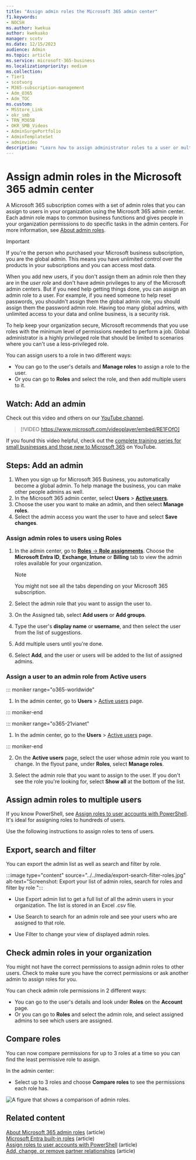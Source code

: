 ```yaml
---
title: "Assign admin roles the Microsoft 365 admin center"
f1.keywords:
- NOCSH
ms.author: kwekua
author: kwekuako
manager: scotv
ms.date: 12/15/2023
audience: Admin
ms.topic: article
ms.service: microsoft-365-business
ms.localizationpriority: medium
ms.collection: 
- Tier1
- scotvorg
- M365-subscription-management
- Adm_O365
- Adm_TOC
ms.custom:
- MSStore_Link
- okr_smb
- TRN_M365B
- OKR_SMB_Videos
- AdminSurgePortfolio
- AdminTemplateSet
- adminvideo
description: "Learn how to assign administrator roles to a user or multiple users in your business so that they can perform specific tasks in the admin center."
---
```


# Assign admin roles in the Microsoft 365 admin center

A Microsoft 365 subscription comes with a set of admin roles that you can assign to users in your organization using the Microsoft 365 admin center. Each admin role maps to common business functions and gives people in your organization permissions to do specific tasks in the admin centers. For more information, see [About admin roles](about-admin-roles.md).

> [!IMPORTANT]
> If you're the person who purchased your Microsoft business subscription, you are the global admin. This means you have unlimited control over the products in your subscriptions and you can access most data.

When you add new users, if you don't assign them an admin role then they are in the *user role* and don't have admin privileges to any of the Microsoft admin centers. But if you need help getting things done, you can assign an admin role to a user. For example, if you need someone to help reset passwords, you shouldn't assign them the global admin role, you should assign them the password admin role. Having too many global admins, with unlimited access to your data and online business, is a security risk.

To help keep your organization secure, Microsoft recommends that you use roles with the minimum level of permissions needed to perform a job. Global administrator is a highly privileged role that should be limited to scenarios where you can't use a less-privileged role.

You can assign users to a role in two different ways:

- You can go to the user's details and **Manage roles** to assign a role to the user.
- Or you can go to **Roles** and select the role, and then add multiple users to it.

## Watch: Add an admin

Check out this video and others on our [YouTube channel](https://go.microsoft.com/fwlink/?linkid=2198030).

> [!VIDEO https://www.microsoft.com/videoplayer/embed/RE1FOfO]

If you found this video helpful, check out the [complete training series for small businesses and those new to Microsoft 365](https://go.microsoft.com/fwlink/?linkid=2197659) on YouTube.

## Steps: Add an admin

1. When you sign up for Microsoft 365 Business, you automatically become a global admin. To help manage the business, you can make other people admins as well.
1. In the Microsoft 365 admin center, select **Users** > <a href="https://go.microsoft.com/fwlink/p/?linkid=834822" target="_blank">**Active users**</a>.
1. Choose the user you want to make an admin, and then select **Manage roles**.
1. Select the admin access you want the user to have and select **Save changes**.

### Assign admin roles to users using Roles

1. In the admin center, go to <a href="https://go.microsoft.com/fwlink/p/?linkid=2097861" target="_blank"> **Roles** -> **Role assignments**</a>. Choose the **Microsoft Entra ID**, **Exchange**, **Intune** or **Billing** tab to view the admin roles available for your organization.

    > [!NOTE]
    > You might not see all the tabs depending on your Microsoft 365 subscription.

1. Select the admin role that you want to assign the user to.
1. On the Assigned tab, select **Add users** or **Add groups**.
1. Type the user's **display name** or **username**, and then select the user from the list of suggestions.
1. Add multiple users until you're done.
1. Select **Add**, and the user or users will be added to the list of assigned admins.

### Assign a user to an admin role from Active users

::: moniker range="o365-worldwide"

1. In the admin center, go to **Users** > [Active users](https://go.microsoft.com/fwlink/p/?linkid=834822) page.

::: moniker-end

::: moniker range="o365-21vianet"

1. In the admin center, go to the **Users** > <a href="https://go.microsoft.com/fwlink/p/?linkid=850628" target="_blank">Active users</a> page.

::: moniker-end

2. On the **Active users** page, select the user whose admin role you want to change. In the flyout pane, under **Roles**, select **Manage roles**.

3. Select the admin role that you want to assign to the user. If you don't see the role you're looking for, select **Show all** at the bottom of the list.

## Assign admin roles to multiple users

If you know PowerShell, see [Assign roles to user accounts with PowerShell](../../enterprise/assign-roles-to-user-accounts-with-microsoft-365-powershell.md). It's ideal for assigning roles to hundreds of users.
  
Use the following instructions to assign roles to tens of users.

## Export, search and filter

You can export the admin list as well as search and filter by role.

:::image type="content" source="../../media/export-search-filter-roles.jpg" alt-text="Screenshot: Export your list of admin roles, search for roles and filter by role ":::

- Use Export admin list to get a full list of all the admin users in your organization. The list is stored in an Excel .csv file.

- Use Search to search for an admin role and see your users who are assigned to that role.

- Use Filter to change your view of displayed admin roles.

## Check admin roles in your organization

You might not have the correct permissions to assign admin roles to other users. Check to make sure you have the correct permissions or ask another admin to assign roles for you.

You can check admin role permissions in 2 different ways:

- You can go to the user's details and look under **Roles** on the **Account** page.
- Or you can go to **Roles** and select the admin role, and select assigned admins to see which users are assigned.

## Compare roles

You can now compare permissions for up to 3 roles at a time so you can find the least permissive role to assign.

In the admin center:

- Select up to 3 roles and choose **Compare roles** to see the permissions each role has.

![A figure that shows a comparison of admin roles.](../../media/compare-roles-list.png)

## Related content

[About Microsoft 365 admin roles](about-admin-roles.md) (article)\
[Microsoft Entra built-in roles](/azure/active-directory/roles/permissions-reference) (article)\
[Assign roles to user accounts with PowerShell](../../enterprise/assign-roles-to-user-accounts-with-microsoft-365-powershell.md) (article)\
[Add, change, or remove partner relationships](../misc/add-partner.md) (article)
